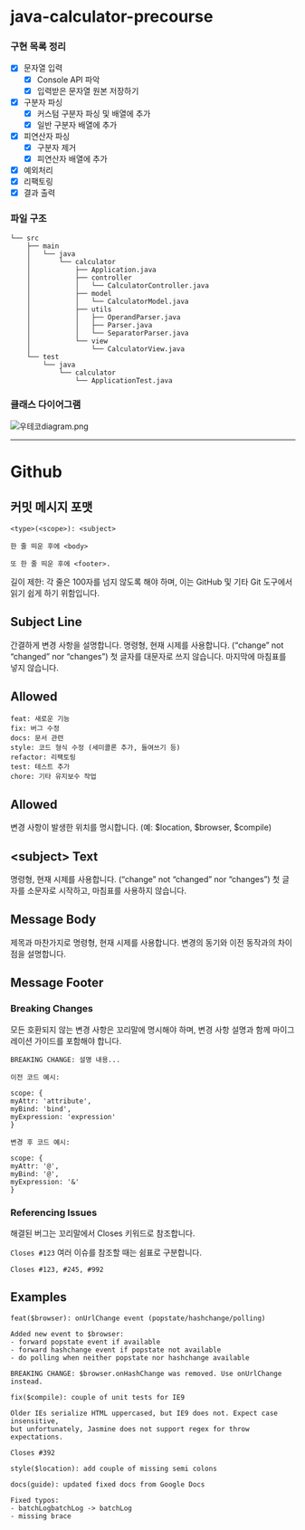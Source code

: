 # java-calculator-precourse

### 구현 목록 정리

- [x] 문자열 입력
    - [x] Console API 파악
    - [x] 입력받은 문자열 원본 저장하기
- [x] 구분자 파싱
    - [x] 커스텀 구분자 파싱 및 배열에 추가
    - [x] 일반 구분자 배열에 추가
- [x] 피연산자 파싱
    - [x] 구분자 제거
    - [x] 피연산자 배열에 추가
- [x] 예외처리
- [x] 리팩토링
- [x] 결과 출력

### 파일 구조

```agsl
└── src
    ├── main
    │   └── java
    │       └── calculator
    │           ├── Application.java
    │           ├── controller
    │           │   └── CalculatorController.java
    │           ├── model
    │           │   └── CalculatorModel.java
    │           ├── utils
    │           │   ├── OperandParser.java
    │           │   ├── Parser.java
    │           │   └── SeparatorParser.java
    │           └── view
    │               └── CalculatorView.java
    └── test
        └── java
            └── calculator
                └── ApplicationTest.java
```

### 클래스 다이어그램

![우테코diagram.png](..%2F..%2F..%2F..%2FDownloads%2F%EC%9A%B0%ED%85%8C%EC%BD%94diagram.png)

---

# Github

## 커밋 메시지 포맷

```
<type>(<scope>): <subject> 

한 줄 띄운 후에 <body>

또 한 줄 띄운 후에 <footer>.
```

길이 제한: 각 줄은 100자를 넘지 않도록 해야 하며, 이는 GitHub 및 기타 Git 도구에서 읽기 쉽게 하기 위함입니다.

## Subject Line

간결하게 변경 사항을 설명합니다.
명령형, 현재 시제를 사용합니다. (“change” not “changed” nor “changes”)
첫 글자를 대문자로 쓰지 않습니다.
마지막에 마침표를 넣지 않습니다.

## Allowed <type>

```
feat: 새로운 기능
fix: 버그 수정
docs: 문서 관련
style: 코드 형식 수정 (세미콜론 추가, 들여쓰기 등)
refactor: 리팩토링
test: 테스트 추가
chore: 기타 유지보수 작업
```

## Allowed <scope>

변경 사항이 발생한 위치를 명시합니다. (예: $location, $browser, $compile)

## \<subject> Text

명령형, 현재 시제를 사용합니다. (“change” not “changed” nor “changes”)
첫 글자를 소문자로 시작하고, 마침표를 사용하지 않습니다.

## Message Body

제목과 마찬가지로 명령형, 현재 시제를 사용합니다.
변경의 동기와 이전 동작과의 차이점을 설명합니다.

## Message Footer

### Breaking Changes

모든 호환되지 않는 변경 사항은 꼬리말에 명시해야 하며, 변경 사항 설명과 함께 마이그레이션 가이드를 포함해야 합니다.

```
BREAKING CHANGE: 설명 내용...

이전 코드 예시:

scope: {
myAttr: 'attribute',
myBind: 'bind',
myExpression: 'expression'
}

변경 후 코드 예시:

scope: {
myAttr: '@',
myBind: '@',
myExpression: '&'
}
```

### Referencing Issues

해결된 버그는 꼬리말에서 Closes 키워드로 참조합니다.

`Closes #123`
여러 이슈를 참조할 때는 쉼표로 구분합니다.

`Closes #123, #245, #992`

## Examples

```
feat($browser): onUrlChange event (popstate/hashchange/polling)

Added new event to $browser:
- forward popstate event if available
- forward hashchange event if popstate not available
- do polling when neither popstate nor hashchange available

BREAKING CHANGE: $browser.onHashChange was removed. Use onUrlChange instead.
```

```
fix($compile): couple of unit tests for IE9

Older IEs serialize HTML uppercased, but IE9 does not. Expect case insensitive,
but unfortunately, Jasmine does not support regex for throw expectations.

Closes #392
```

```
style($location): add couple of missing semi colons
```

```
docs(guide): updated fixed docs from Google Docs

Fixed typos:
- batchLogbatchLog -> batchLog
- missing brace
```
